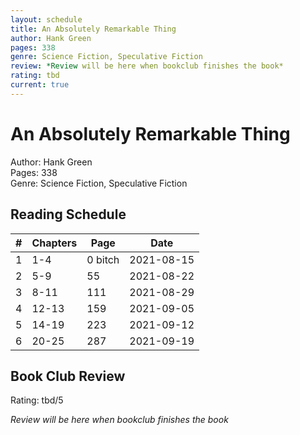 ```yaml
---
layout: schedule
title: An Absolutely Remarkable Thing
author: Hank Green  
pages: 338  
genre: Science Fiction, Speculative Fiction
review: *Review will be here when bookclub finishes the book*
rating: tbd
current: true
---
```


# An Absolutely Remarkable Thing

Author: Hank Green  
Pages: 338  
Genre: Science Fiction, Speculative Fiction  

## Reading Schedule  

| # | Chapters | Page | Date | 
|-----|-----|-----|-----|
| 1 | 1-4 | 0 bitch | 2021-08-15 |
| 2 | 5-9 | 55 | 2021-08-22 |
| 3 | 8-11 | 111 | 2021-08-29 |
| 4 | 12-13 | 159 | 2021-09-05 |
| 5 | 14-19 | 223 | 2021-09-12 |
| 6 | 20-25 | 287 | 2021-09-19 |

## Book Club Review

Rating: tbd/5

*Review will be here when bookclub finishes the book*
